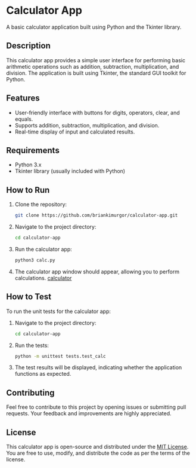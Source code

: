 # Calculator App

A basic calculator application built using Python and the Tkinter library.

## Description

This calculator app provides a simple user interface for performing basic arithmetic operations such as addition,
subtraction, multiplication, and division. The application is built using Tkinter, the standard GUI toolkit for Python.

## Features

- User-friendly interface with buttons for digits, operators, clear, and equals.
- Supports addition, subtraction, multiplication, and division.
- Real-time display of input and calculated results.

## Requirements

- Python 3.x
- Tkinter library (usually included with Python)

## How to Run

1. Clone the repository:

    ```bash
    git clone https://github.com/briankimurgor/calculator-app.git
    ```

2. Navigate to the project directory:

    ```bash
    cd calculator-app
    ```

3. Run the calculator app:

    ```bash
    python3 calc.py
    ```

4. The calculator app window should appear, allowing you to perform calculations.
    [calculator]("calculator.png")

## How to Test

To run the unit tests for the calculator app:

1. Navigate to the project directory:

    ```bash
    cd calculator-app
    ```

2. Run the tests:

    ```bash
    python -m unittest tests.test_calc
    ```

3. The test results will be displayed, indicating whether the application functions as expected.

## Contributing

Feel free to contribute to this project by opening issues or submitting pull requests. Your feedback and improvements are highly appreciated.

## License

This calculator app is open-source and distributed under the [MIT License](LICENSE). You are free to use, modify, and distribute the code
 as per the terms of the license.
